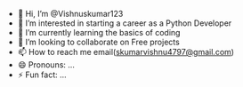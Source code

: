 - 👋 Hi, I’m @Vishnuskumar123
- 👀 I’m interested in starting a career as a Python Developer
- 🌱 I’m currently learning the basics of coding
- 💞️ I’m looking to collaborate on Free projects
- 📫 How to reach me email(skumarvishnu4797@gmail.com)
- 😄 Pronouns: ...
- ⚡ Fun fact: ...

<!---
Vishnuskumar123/Vishnuskumar123 is a ✨ special ✨ repository because its `README.md` (this file) appears on your GitHub profile.
You can click the Preview link to take a look at your changes.
--->
